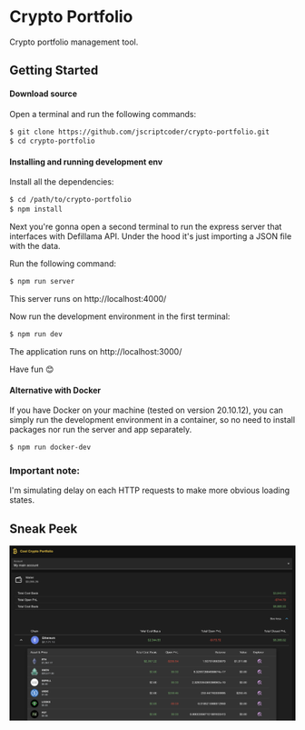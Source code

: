 # Crypto Portfolio

Crypto portfolio management tool.

## Getting Started

#### Download source

Open a terminal and run the following commands:

```bash
$ git clone https://github.com/jscriptcoder/crypto-portfolio.git
$ cd crypto-portfolio
```

#### Installing and running development env

Install all the dependencies:

```bash
$ cd /path/to/crypto-portfolio
$ npm install
```

Next you're gonna open a second terminal to run the express server that interfaces with Defillama API. Under the hood it's just importing a JSON file with the data.

Run the following command:

```bash
$ npm run server
```

This server runs on http://localhost:4000/

Now run the development environment in the first terminal:

```bash
$ npm run dev
```

The application runs on http://localhost:3000/

Have fun 😊

#### Alternative with Docker

If you have Docker on your machine (tested on version 20.10.12), you can simply run the development environment in a container, so no need to install packages nor run the server and app separately.

```bash
$ npm run docker-dev
```

### Important note:

I'm simulating delay on each HTTP requests to make more obvious loading states.

## Sneak Peek

![Dashboard](sneak_peek.png)
